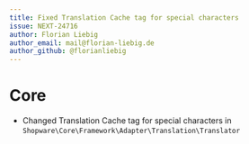 ```yaml
---
title: Fixed Translation Cache tag for special characters
issue: NEXT-24716
author: Florian Liebig
author_email: mail@florian-liebig.de
author_github: @florianliebig
---
```

# Core
* Changed Translation Cache tag for special characters in `Shopware\Core\Framework\Adapter\Translation\Translator`
